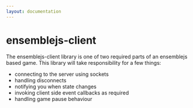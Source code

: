 ```yaml
---
layout: documentation
---
```

# ensemblejs-client

The ensemblejs-client library is one of two required parts of an ensemblejs based game. This library will take responsibility for a few things:

- connecting to the server using sockets
- handling disconnects
- notifying you when state changes
- invoking client side event callbacks as required
- handling game pause behaviour